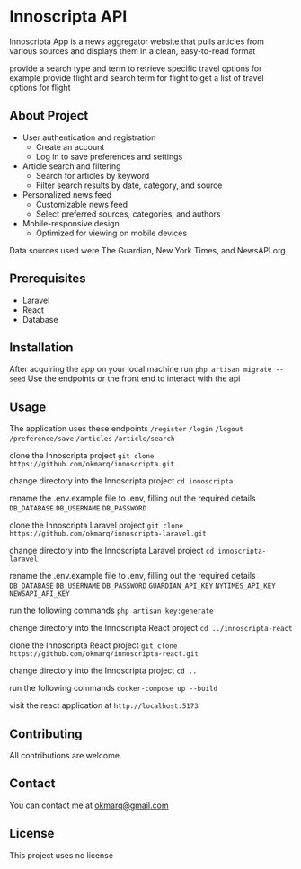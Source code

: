 # Innoscripta API

Innoscripta App is a news aggregator website that pulls articles from various sources and displays them in a clean, easy-to-read format

provide a search type and term to retrieve specific travel options
for example provide flight and search term for flight to get a list of travel options for flight

## About Project

- User authentication and registration
    - Create an account
    - Log in to save preferences and settings
- Article search and filtering
    - Search for articles by keyword
    - Filter search results by date, category, and source
- Personalized news feed
    - Customizable news feed
    - Select preferred sources, categories, and authors
- Mobile-responsive design
    - Optimized for viewing on mobile devices

Data sources used were The Guardian, New York Times, and NewsAPI.org

## Prerequisites

- Laravel
- React
- Database

## Installation

After acquiring the app on your local machine
run `php artisan migrate --seed`
Use the endpoints or the front end to interact with the api

## Usage

The application uses these endpoints
`/register`
`/login`
`/logout`
`/preference/save`
`/articles`
`/article/search`

clone the Innoscripta project
`git clone https://github.com/okmarq/innoscripta.git`

change directory into the Innoscripta project
`cd innoscripta`

rename the .env.example file to .env, filling out the required details
`DB_DATABASE`
`DB_USERNAME`
`DB_PASSWORD`

clone the Innoscripta Laravel project
`git clone https://github.com/okmarq/innoscripta-laravel.git`

change directory into the Innoscripta Laravel project
`cd innoscripta-laravel`

rename the .env.example file to .env, filling out the required details
`DB_DATABASE`
`DB_USERNAME`
`DB_PASSWORD`
`GUARDIAN_API_KEY`
`NYTIMES_API_KEY`
`NEWSAPI_API_KEY`

run the following commands
`php artisan key:generate`

change directory into the Innoscripta React project
`cd ../innoscripta-react`

clone the Innoscripta React project
`git clone https://github.com/okmarq/innoscripta-react.git`

change directory into the Innoscripta project
`cd ..`

run the following commands
`docker-compose up --build`

visit the react application at
`http://localhost:5173`

## Contributing

All contributions are welcome.

## Contact

You can contact me at [okmarq@gmail.com](mailto:okmarq@gmail.com 'Joel Okoromi')

## License

This project uses no license
